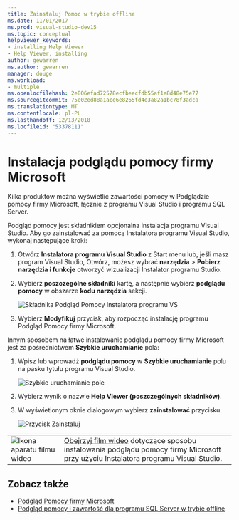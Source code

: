 ```yaml
---
title: Zainstaluj Pomoc w trybie offline
ms.date: 11/01/2017
ms.prod: visual-studio-dev15
ms.topic: conceptual
helpviewer_keywords:
- installing Help Viewer
- Help Viewer, installing
author: gewarren
ms.author: gewarren
manager: douge
ms.workload:
- multiple
ms.openlocfilehash: 2e806efad72578ecfbeecfdb55af1e8d48e75e77
ms.sourcegitcommit: 75e02ed88a1ace6e8265fd4e3a82a1bc78f3adca
ms.translationtype: MT
ms.contentlocale: pl-PL
ms.lasthandoff: 12/13/2018
ms.locfileid: "53378111"
---
```

# <a name="microsoft-help-viewer-installation"></a>Instalacja podglądu pomocy firmy Microsoft

Kilka produktów można wyświetlić zawartości pomocy w Podglądzie pomocy firmy Microsoft, łącznie z programu Visual Studio i programu SQL Server.

Podgląd pomocy jest składnikiem opcjonalna instalacja programu Visual Studio. Aby go zainstalować za pomocą Instalatora programu Visual Studio, wykonaj następujące kroki:

1. Otwórz **Instalatora programu Visual Studio** z Start menu lub, jeśli masz program Visual Studio, Otwórz, możesz wybrać **narzędzia** > **Pobierz narzędzia i funkcje** otworzyć wizualizacji Instalator programu Studio.

1. Wybierz **poszczególne składniki** kartę, a następnie wybierz **podglądu pomocy** w obszarze **kodu narzędzia** sekcji.

   ![Składnika Podgląd Pomocy Instalatora programu VS](media/installation/vs-installer.png)

1. Wybierz **Modyfikuj** przycisk, aby rozpocząć instalację programu Podgląd Pomocy firmy Microsoft.

Innym sposobem na łatwe instalowanie podglądu pomocy firmy Microsoft jest za pośrednictwem **Szybkie uruchamianie** pola:

1. Wpisz lub wprowadź **podglądu pomocy** w **Szybkie uruchamianie** polu na pasku tytułu programu Visual Studio.

   ![Szybkie uruchamianie pole](media/installation/quick-launch.png)

1. Wybierz wynik o nazwie **Help Viewer (poszczególnych składników)**.

1. W wyświetlonym oknie dialogowym wybierz **zainstalować** przycisku.

   ![Przycisk Zainstaluj](media/installation/install.png)

| | |
|---------|---------|
| ![Ikona aparatu filmu wideo](../install/media/video-icon.png) | [Obejrzyj film wideo](https://mva.microsoft.com/en-us/training-courses/getting-started-with-visual-studio-2017-17798?l=ZMfaVID6D_7411787171) dotyczące sposobu instalowania podglądu pomocy firmy Microsoft przy użyciu Instalatora programu Visual Studio. |

## <a name="see-also"></a>Zobacz także

- [Podgląd Pomocy firmy Microsoft](../help-viewer/overview.md)
- [Podgląd pomocy i zawartość dla programu SQL Server w trybie offline](/sql/sql-server/sql-server-help-installation)